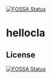 [![FOSSA Status](https://app.fossa.io/api/projects/git%2Bgithub.com%2Fmbialon%2Fhellocla.svg?type=shield)](https://app.fossa.io/projects/git%2Bgithub.com%2Fmbialon%2Fhellocla?ref=badge_shield)

# hellocla

## License
[![FOSSA Status](https://app.fossa.io/api/projects/git%2Bgithub.com%2Fmbialon%2Fhellocla.svg?type=large)](https://app.fossa.io/projects/git%2Bgithub.com%2Fmbialon%2Fhellocla?ref=badge_large)